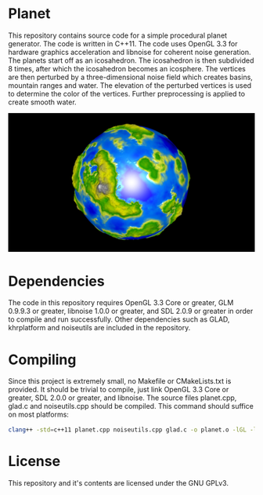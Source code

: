 # Planet

This repository contains source code for a simple procedural planet generator. The code is written in C++11. The code uses OpenGL 3.3 for hardware graphics acceleration and libnoise for coherent noise generation. The planets start off as an icosahedron. The icosahedron is then subdivided 8 times, after which the icosahedron becomes an icosphere. The vertices are then perturbed by a three-dimensional noise field which creates basins, mountain ranges and water. The elevation of the perturbed vertices is used to determine the color of the vertices. Further preprocessing is applied to create smooth water.

![Alt text](https://github.com/CobaltXII/planet/blob/master/screenshot_2.png?raw=true)

# Dependencies

The code in this repository requires OpenGL 3.3 Core or greater, GLM 0.9.9.3 or greater, libnoise 1.0.0 or greater, and SDL 2.0.9 or greater in order to compile and run successfully. Other dependencies such as GLAD, khrplatform and noiseutils are included in the repository.

# Compiling

Since this project is extremely small, no Makefile or CMakeLists.txt is provided. It should be trivial to compile, just link OpenGL 3.3 Core or greater, SDL 2.0.0 or greater, and libnoise. The source files planet.cpp, glad.c and noiseutils.cpp should be compiled. This command should suffice on most platforms:

```bash
clang++ -std=c++11 planet.cpp noiseutils.cpp glad.c -o planet.o -lGL -lSDL2 -llibnoise -Ofast && ./planet.o
```

# License

This repository and it's contents are licensed under the GNU GPLv3.